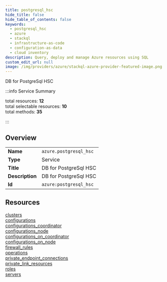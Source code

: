 ```yaml
---
title: postgresql_hsc
hide_title: false
hide_table_of_contents: false
keywords:
  - postgresql_hsc
  - azure
  - stackql
  - infrastructure-as-code
  - configuration-as-data
  - cloud inventory
description: Query, deploy and manage Azure resources using SQL
custom_edit_url: null
image: /img/providers/azure/stackql-azure-provider-featured-image.png
---
```


DB for PostgreSql HSC  
    
:::info Service Summary

<div class="row">
<div class="providerDocColumn">
<span>total resources:&nbsp;<b>12</b></span><br />
<span>total selectable resources:&nbsp;<b>10</b></span><br />
<span>total methods:&nbsp;<b>35</b></span><br />
</div>
</div>

:::

## Overview
<table><tbody>
<tr><td><b>Name</b></td><td><code>azure.postgresql_hsc</code></td></tr>
<tr><td><b>Type</b></td><td>Service</td></tr>
<tr><td><b>Title</b></td><td>DB for PostgreSql HSC</td></tr>
<tr><td><b>Description</b></td><td>DB for PostgreSql HSC</td></tr>
<tr><td><b>Id</b></td><td><code>azure:postgresql_hsc</code></td></tr>
</tbody></table>

## Resources
<div class="row">
<div class="providerDocColumn">
<a href="/providers/azure/postgresql_hsc/clusters/">clusters</a><br />
<a href="/providers/azure/postgresql_hsc/configurations/">configurations</a><br />
<a href="/providers/azure/postgresql_hsc/configurations_coordinator/">configurations_coordinator</a><br />
<a href="/providers/azure/postgresql_hsc/configurations_node/">configurations_node</a><br />
<a href="/providers/azure/postgresql_hsc/configurations_on_coordinator/">configurations_on_coordinator</a><br />
<a href="/providers/azure/postgresql_hsc/configurations_on_node/">configurations_on_node</a><br />
</div>
<div class="providerDocColumn">
<a href="/providers/azure/postgresql_hsc/firewall_rules/">firewall_rules</a><br />
<a href="/providers/azure/postgresql_hsc/operations/">operations</a><br />
<a href="/providers/azure/postgresql_hsc/private_endpoint_connections/">private_endpoint_connections</a><br />
<a href="/providers/azure/postgresql_hsc/private_link_resources/">private_link_resources</a><br />
<a href="/providers/azure/postgresql_hsc/roles/">roles</a><br />
<a href="/providers/azure/postgresql_hsc/servers/">servers</a><br />
</div>
</div>
